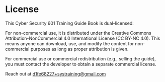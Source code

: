 <link rel="stylesheet" href="[styles.css](https://github.com/novaxiophi/securityplusTraining.githubpages.io/blob/master/todo/styles.css)">

# License

This Cyber Security 601 Training Guide Book is dual-licensed:

For non-commercial use, it is distributed under the Creative Commons Attribution-NonCommercial 4.0 International License (CC BY-NC 4.0). This means anyone can download, use, and modify the content for non-commercial purposes as long as proper attribution is given.

For commercial use or commercial redistribution (e.g., selling the guide), you must contact the developer to obtain a separate commercial license.

Reach out at d1fe68227+systraining@gmail.com